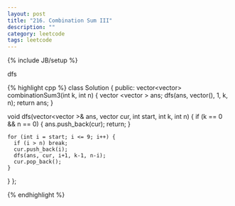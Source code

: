 ```yaml
---
layout: post
title: "216. Combination Sum III"
description: ""
category: leetcode
tags: leetcode
---
```

{% include JB/setup %}

dfs

{% highlight cpp %}
class Solution {
public:
  vector<vector<int>> combinationSum3(int k, int n) {
    vector <vector <int>> ans;
    dfs(ans, vector<int>(), 1, k, n);
    return ans;
  }
  
  void dfs(vector<vector <int>>& ans, vector <int> cur, int start, int k, int n) {
    if (k == 0 && n == 0) {
      ans.push_back(cur);
      return;
    }
    
    for (int i = start; i <= 9; i++) {
      if (i > n) break;
      cur.push_back(i);
      dfs(ans, cur, i+1, k-1, n-i);
      cur.pop_back();
    }
  }
};

{% endhighlight %}